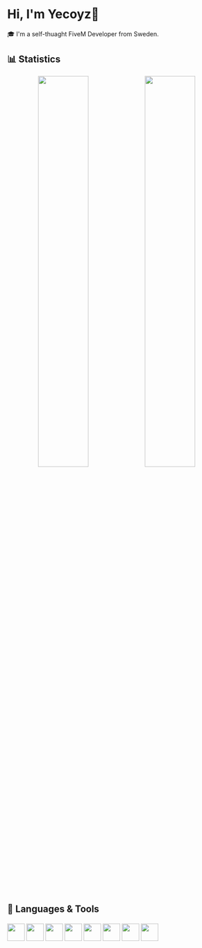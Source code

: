 # Hi, I'm Yecoyz👋

🎓 I'm a self-thuaght FiveM Developer from Sweden.

## 📊 Statistics
<p align="center">
  <img src="https://github-readme-stats.vercel.app/api?username=Yecoyz&show_icons=true&theme=github_dark&hide_border=false&border_radius=10" width="48%" />
  <img src="https://github-readme-stats.vercel.app/api/top-langs/?username=Yecoyz&layout=compact&theme=github_dark&hide_border=false&border_radius=10" width="48%" />
</p>

## 🔧 Languages & Tools<p align="left">
  <img src="https://cdn.jsdelivr.net/gh/devicons/devicon/icons/lua/lua-original.svg" width="40" height="40"/>
  <img src="https://cdn.jsdelivr.net/gh/devicons/devicon/icons/javascript/javascript-original.svg" width="40" height="40"/>
  <img src="https://cdn.jsdelivr.net/gh/devicons/devicon/icons/react/react-original.svg" width="40" height="40"/>
  <img src="https://cdn.jsdelivr.net/gh/devicons/devicon/icons/html5/html5-original.svg" width="40" height="40"/>
  <img src="https://cdn.jsdelivr.net/gh/devicons/devicon/icons/css3/css3-original.svg" width="40" height="40"/>
  <img src="https://cdn.jsdelivr.net/gh/devicons/devicon/icons/mysql/mysql-original.svg" width="40" height="40"/>
  <img src="https://cdn.jsdelivr.net/gh/devicons/devicon/icons/mongodb/mongodb-original.svg" width="40" height="40"/>
  <img src="https://cdn.jsdelivr.net/gh/devicons/devicon/icons/git/git-original.svg" width="40" height="40"/>
</p>
